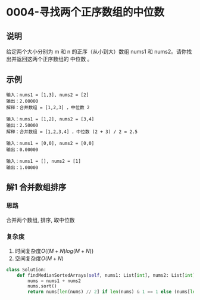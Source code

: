 # 0004-寻找两个正序数组的中位数

## 说明
给定两个大小分别为 m 和 n 的正序（从小到大）数组 nums1 和 nums2。请你找出并返回这两个正序数组的 中位数 。

## 示例
```
输入：nums1 = [1,3], nums2 = [2]
输出：2.00000
解释：合并数组 = [1,2,3] ，中位数 2

输入：nums1 = [1,2], nums2 = [3,4]
输出：2.50000
解释：合并数组 = [1,2,3,4] ，中位数 (2 + 3) / 2 = 2.5

输入：nums1 = [0,0], nums2 = [0,0]
输出：0.00000

输入：nums1 = [], nums2 = [1]
输出：1.00000
```

## 解1 合并数组排序

### 思路
合并两个数组, 排序, 取中位数

### 复杂度
1. 时间复杂度$O((M + N)log(M + N))$
2. 空间复杂度$O(M + N)$

```python
class Solution:
    def findMedianSortedArrays(self, nums1: List[int], nums2: List[int]) -> float:
        nums = nums1 + nums2
        nums.sort()
        return nums[len(nums) // 2] if len(nums) & 1 == 1 else (nums[len(nums) // 2 - 1] + nums[len(nums) // 2]) / 2
```
